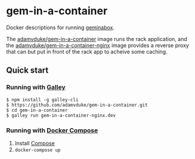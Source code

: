 # gem-in-a-container

Docker descriptions for running [geminabox](https://github.com/geminabox/geminabox).

The [adamvduke/gem-in-a-container](gem-in-a-container) image runs the rack application, and the [adamvduke/gem-in-a-container-nginx](gem-in-a-container-nginx) image provides a reverse proxy that can but put in front of the rack app to acheive some caching.

## Quick start

### Running with [Galley](https://github.com/twitter-fabric/galley)

```
$ npm install -g galley-cli
$ https://github.com/adamvduke/gem-in-a-container.git
$ cd gem-in-a-container
$ galley run gem-in-a-container-nginx.dev
```

### Running with [Docker Compose](https://docs.docker.com/compose)

1. Install [Compose](https://docs.docker.com/compose/install)
2. `docker-compose up`
